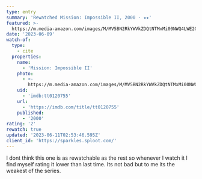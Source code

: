 ```yaml
---
type: entry
summary: 'Rewatched Mission: Impossible II, 2000 - ★★'
featured: >-
  https://m.media-amazon.com/images/M/MV5BN2RkYWVkZDQtNTMxMi00NWQ4LWE2ODctNmQzOWM2NjQzYzdlXkEyXkFqcGdeQXVyMjUzOTY1NTc@._V1_SX300.jpg
date: '2023-06-09'
watch-of:
  type:
    - cite
  properties:
    name:
      - 'Mission: Impossible II'
    photo:
      - >-
        https://m.media-amazon.com/images/M/MV5BN2RkYWVkZDQtNTMxMi00NWQ4LWE2ODctNmQzOWM2NjQzYzdlXkEyXkFqcGdeQXVyMjUzOTY1NTc@._V1_SX300.jpg
    uid:
      - 'imdb:tt0120755'
    url:
      - 'https://imdb.com/title/tt0120755'
    published:
      - '2000'
rating: '2'
rewatch: true
updated: '2023-06-11T02:53:46.595Z'
client_id: 'https://sparkles.sploot.com/'
---
```

I dont think this one is as rewatchable as the rest so whenever I watch it I find myself rating it lower than last time. Its not bad but to me its the weakest of the series.
